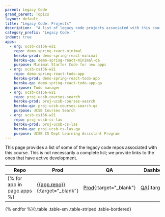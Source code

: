 ```yaml
---
parent: Legacy Code
grand_parent: Topics
layout: default
title: "Legacy Code: Projects"
description:  "A list of legacy code projects associated with this course"
category_prefix: "Legacy Code: "
indent: true
apps: 
  - org: ucsb-cs156-w21
    repo: demo-spring-react-minimal
    heroku-prod: demo-spring-react-minimal
    heroku-qa: demo-spring-react-minimal-qa
    purpose: Minimal Starter Code for new apps
  - org: ucsb-cs156-w21
    repo: demo-spring-react-todo-app
    heroku-prod: demo-spring-react-todo-app
    heroku-qa: demo-spring-react-todo-app-qa
    purpose: Todo manager  
  - org: ucsb-cs156-w21
    repo: proj-ucsb-courses-search
    heroku-prod: proj-ucsb-courses-search
    heroku-qa: proj-ucsb-courses-search-qa
    purpose: UCSB Courses Search  
  - org: ucsb-cs156-w21
    repo: proj-ucsb-cs-las
    heroku-prod: proj-ucsb-cs-las
    heroku-qa: proj-ucsb-cs-las-qa
    purpose: UCSB CS Dept Learning Assistant Program  
---
```


This page provides a list of some of the legacy code repos associated with this course.  This is not necessarily a complete list; we provide links to the ones that 
have active development.

| Repo | Prod | QA | Dashboard (prod) | Dashboard (qa) | Purpose |    
|------|-----------------|-------------|---------------|-----------|----------|
{% for app in page.apps %}| [{{app.repo}}](https://github.com/{{app.org}}/{{app.repo}}){:target="_blank"} | [Prod](https://{{app.heroku-prod}}.herokuapp.com){:target="_blank"} | [QA](https://{{app.heroku-qa}}.herokuapp.com){:target="_blank"} | [Prod Heroku Dashboard](https://dashboard.heroku.com/apps/{{app.heroku-prod}}){:target="_blank"} | [QA Heroku Dashboard](https://dashboard.heroku.com/apps/{{app.heroku-qa}}){:target="_blank"} | {{app.purpose}} |
{% endfor %}{:.table .table-sm .table-striped .table-bordered}



